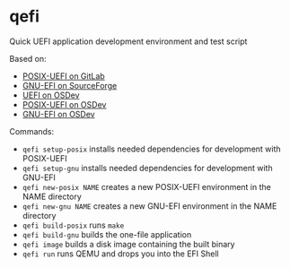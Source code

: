 # qefi
Quick UEFI application development environment and test script

Based on:
- [POSIX-UEFI on GitLab](https://gitlab.com/bztsrc/posix-uefi)
- [GNU-EFI on SourceForge](https://git.code.sf.net/p/gnu-efi/code)
- [UEFI on OSDev](https://wiki.osdev.org/UEFI)
- [POSIX-UEFI on OSDev](https://wiki.osdev.org/POSIX-UEFI)
- [GNU-EFI on OSDev](https://wiki.osdev.org/GNU-EFI)

Commands:
- `qefi setup-posix` installs needed dependencies for development with POSIX-UEFI
- `qefi setup-gnu` installs needed dependencies for development with GNU-EFI
- `qefi new-posix NAME` creates a new POSIX-UEFI environment in the NAME directory
- `qefi new-gnu NAME` creates a new GNU-EFI environment in the NAME directory
- `qefi build-posix` runs `make`
- `qefi build-gnu` builds the one-file application
- `qefi image` builds a disk image containing the built binary
- `qefi run` runs QEMU and drops you into the EFI Shell